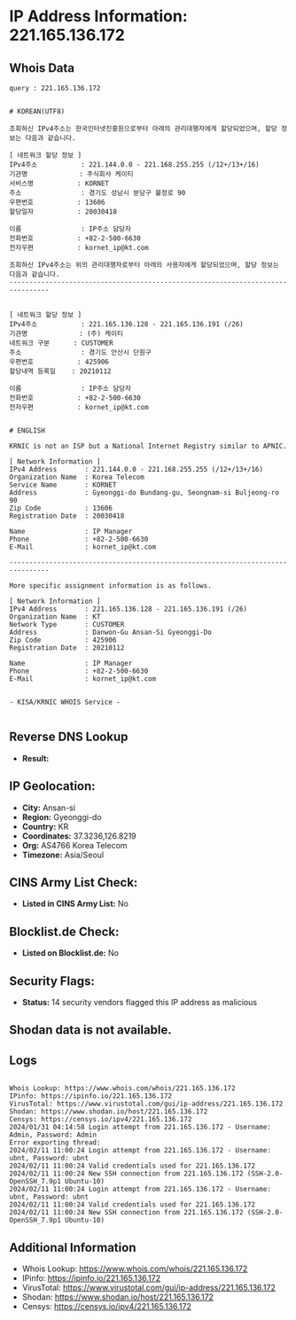 # IP Address Information: 221.165.136.172

## Whois Data
```
query : 221.165.136.172


# KOREAN(UTF8)

조회하신 IPv4주소는 한국인터넷진흥원으로부터 아래의 관리대행자에게 할당되었으며, 할당 정보는 다음과 같습니다.

[ 네트워크 할당 정보 ]
IPv4주소           : 221.144.0.0 - 221.168.255.255 (/12+/13+/16)
기관명             : 주식회사 케이티
서비스명           : KORNET
주소               : 경기도 성남시 분당구 불정로 90
우편번호           : 13606
할당일자           : 20030418

이름               : IP주소 담당자
전화번호           : +82-2-500-6630
전자우편           : kornet_ip@kt.com

조회하신 IPv4주소는 위의 관리대행자로부터 아래의 사용자에게 할당되었으며, 할당 정보는 다음과 같습니다.
--------------------------------------------------------------------------------


[ 네트워크 할당 정보 ]
IPv4주소           : 221.165.136.128 - 221.165.136.191 (/26)
기관명             : (주) 케이티
네트워크 구분      : CUSTOMER
주소               : 경기도 안산시 단원구
우편번호           : 425906
할당내역 등록일    : 20210112

이름               : IP주소 담당자
전화번호           : +82-2-500-6630
전자우편           : kornet_ip@kt.com


# ENGLISH

KRNIC is not an ISP but a National Internet Registry similar to APNIC.

[ Network Information ]
IPv4 Address       : 221.144.0.0 - 221.168.255.255 (/12+/13+/16)
Organization Name  : Korea Telecom
Service Name       : KORNET
Address            : Gyeonggi-do Bundang-gu, Seongnam-si Buljeong-ro 90
Zip Code           : 13606
Registration Date  : 20030418

Name               : IP Manager
Phone              : +82-2-500-6630
E-Mail             : kornet_ip@kt.com

--------------------------------------------------------------------------------

More specific assignment information is as follows.

[ Network Information ]
IPv4 Address       : 221.165.136.128 - 221.165.136.191 (/26)
Organization Name  : KT
Network Type       : CUSTOMER
Address            : Danwon-Gu Ansan-Si Gyeonggi-Do
Zip Code           : 425906
Registration Date  : 20210112

Name               : IP Manager
Phone              : +82-2-500-6630
E-Mail             : kornet_ip@kt.com


- KISA/KRNIC WHOIS Service -


```
## Reverse DNS Lookup
- **Result:** 

## IP Geolocation:
- **City:** Ansan-si
- **Region:** Gyeonggi-do
- **Country:** KR
- **Coordinates:** 37.3236,126.8219
- **Org:** AS4766 Korea Telecom
- **Timezone:** Asia/Seoul

## CINS Army List Check:
- **Listed in CINS Army List:** 
No

## Blocklist.de Check:
- **Listed on Blocklist.de:** 
No

## Security Flags:
- **Status:** 14 security vendors flagged this IP address as malicious

## Shodan data is not available.

## Logs
```

Whois Lookup: https://www.whois.com/whois/221.165.136.172
IPinfo: https://ipinfo.io/221.165.136.172
VirusTotal: https://www.virustotal.com/gui/ip-address/221.165.136.172
Shodan: https://www.shodan.io/host/221.165.136.172
Censys: https://censys.io/ipv4/221.165.136.172
2024/01/31 04:14:58 Login attempt from 221.165.136.172 - Username: Admin, Password: Admin
Error exporting thread:
2024/02/11 11:00:24 Login attempt from 221.165.136.172 - Username: ubnt, Password: ubnt
2024/02/11 11:00:24 Valid credentials used for 221.165.136.172
2024/02/11 11:00:24 New SSH connection from 221.165.136.172 (SSH-2.0-OpenSSH_7.9p1 Ubuntu-10)
2024/02/11 11:00:24 Login attempt from 221.165.136.172 - Username: ubnt, Password: ubnt
2024/02/11 11:00:24 Valid credentials used for 221.165.136.172
2024/02/11 11:00:24 New SSH connection from 221.165.136.172 (SSH-2.0-OpenSSH_7.9p1 Ubuntu-10)

```
## Additional Information
- Whois Lookup: https://www.whois.com/whois/221.165.136.172
- IPinfo: https://ipinfo.io/221.165.136.172
- VirusTotal: https://www.virustotal.com/gui/ip-address/221.165.136.172
- Shodan: https://www.shodan.io/host/221.165.136.172
- Censys: https://censys.io/ipv4/221.165.136.172

